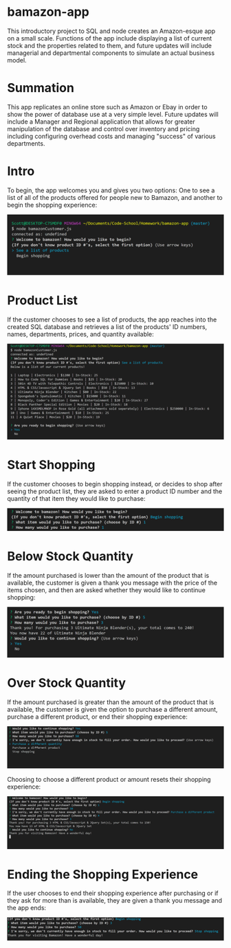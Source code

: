 # bamazon-app
This introductory project to SQL and node creates an Amazon-esque app on a small scale. Functions of the app include displaying a list of current stock and the properties related to them, and future updates will include managerial and departmental components to simulate an actual business model. 

# Summation

This app replicates an online store such as Amazon or Ebay in order to show the power of database use at a very simple level. Future updates will include a Manager and Regional application that allows for greater manipulation of the database and control over inventory and pricing including configuring overhead costs and managing "success" of various departments.

# Intro

To begin, the app welcomes you and gives you two options: One to see a list of all of the products offered for people new to Bamazon, and another to begin the shopping experience: 

![Alt text](Images/intro.png?raw=true "Intro to Bamazon App")

# Product List

If the customer chooses to see a list of products, the app reaches into the created SQL database and retrieves a list of the products' ID numbers, names, departments, prices, and quantity available:

![Alt text](Images/product_list.png?raw=true "Intro to Bamazon App")

# Start Shopping

If the customer chooses to begin shopping instead, or decides to shop after seeing the product list, they are asked to enter a product ID number and the quantity of that item they would like to purchase:

![Alt text](Images/start_shopping.png?raw=true "Intro to Bamazon App")

# Below Stock Quantity

If the amount purchased is lower than the amount of the product that is available, the customer is given a thank you message with the price of the items chosen, and then are asked whether they would like to continue shopping: 

![Alt text](Images/after_purchase.png?raw=true "Intro to Bamazon App")

# Over Stock Quantity

If the amount purchased is greater than the amount of the product that is available, the customer is given the option to purchase a different amount, purchase a different product, or end their shopping experience: 

![Alt text](Images/over_quantity.png?raw=true "Intro to Bamazon App")

Choosing to choose a different product or amount resets their shopping experience: 

![Alt text](Images/if_new_choice.png?raw=true "Intro to Bamazon App")

# Ending the Shopping Experience

If the user chooses to end their shopping experience after purchasing or if they ask for more than is available, they are given a thank you message and the app ends: 

![Alt text](Images/stop_shopping.png?raw=true "Intro to Bamazon App")
